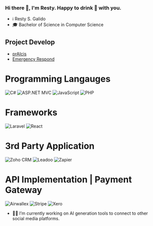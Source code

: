 ### Hi there 👋, I'm Resty. Happy to drink 🍻 with you.

- ℹ️ Resty S. Galido
- 🎓 Bachelor of Science in Computer Science

## Project Develop
- [prAIcis](https://praicis.com/)
- [Emergency Respond](https://www.gbicares.com/)


# Programming Langauges
![C#](https://img.shields.io/badge/-C%23-blue?style=flat-square&logo=c-sharp&logoColor=white)
![ASP.NET MVC](https://img.shields.io/badge/-.NET%20MVC-blue?style=flat-square&logo=.net&logoColor=white)
![JavaScript](https://img.shields.io/badge/-JavaScript-yellow?style=flat-square&logo=javascript&logoColor=white)
![PHP](https://img.shields.io/badge/-PHP-777BB4?style=flat-square&logo=php&logoColor=white)



# Frameworks
![Laravel](https://img.shields.io/badge/-Laravel-red?style=flat-square&logo=laravel&logoColor=white)
![React](https://img.shields.io/badge/-React-blue?style=flat-square&logo=react&logoColor=white)



# 3rd Party Application
![Zoho CRM](https://img.shields.io/badge/-Zoho%20CRM-FF7200?style=flat-square&logo=zoho&logoColor=white)
![Leadoo](https://img.shields.io/badge/-Leadoo-00BFFF?style=flat-square&logo=leadoo&logoColor=white)
![Zapier](https://img.shields.io/badge/-Zapier-FFCC00?style=flat-square&logo=zapier&logoColor=white)


# API Implementation | Payment Gateway
![Airwallex](https://img.shields.io/badge/-Airwallex-00c4b2?style=flat-square&logo=airwallex&logoColor=white)
![Stripe](https://img.shields.io/badge/-Stripe-008CDD?style=flat-square&logo=stripe&logoColor=white)
![Xero](https://img.shields.io/badge/-Xero-00AAE0?style=flat-square&logo=xero&logoColor=white)


- 👨‍💻 I’m currently working on AI generation tools to connect to other social media platforms.
<!--
**tyser1995/tyser1995** is a ✨ _special_ ✨ repository because its `README.md` (this file) appears on your GitHub profile.

Here are some ideas to get you started:

- 🔭 I’m currently working on ...
- 🌱 I’m currently learning ...
- 👯 I’m looking to collaborate on ...
- 🤔 I’m looking for help with ...
- 💬 Ask me about ...
- 📫 How to reach me: ...
- 😄 Pronouns: ...
- ⚡ Fun fact: ...
-->
